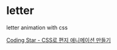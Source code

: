 # letter
letter animation with css

[Coding Star - CSS로 편지 애니메이션 만들기](https://www.youtube.com/watch?v=OAqaDHXgVCc)
